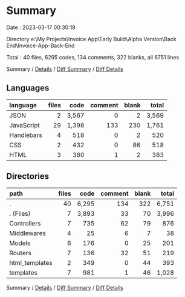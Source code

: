 # Summary

Date : 2023-03-17 00:30:19

Directory e:\\My Projects\\Invoice App\\Early Build\\Alpha Version\\Back End\\Invoice-App-Back-End

Total : 40 files,  6295 codes, 134 comments, 322 blanks, all 6751 lines

Summary / [Details](details.md) / [Diff Summary](diff.md) / [Diff Details](diff-details.md)

## Languages
| language | files | code | comment | blank | total |
| :--- | ---: | ---: | ---: | ---: | ---: |
| JSON | 2 | 3,567 | 0 | 2 | 3,569 |
| JavaScript | 29 | 1,398 | 133 | 230 | 1,761 |
| Handlebars | 4 | 518 | 0 | 2 | 520 |
| CSS | 2 | 432 | 0 | 86 | 518 |
| HTML | 3 | 380 | 1 | 2 | 383 |

## Directories
| path | files | code | comment | blank | total |
| :--- | ---: | ---: | ---: | ---: | ---: |
| . | 40 | 6,295 | 134 | 322 | 6,751 |
| . (Files) | 7 | 3,893 | 33 | 70 | 3,996 |
| Controllers | 7 | 735 | 62 | 79 | 876 |
| Middlewares | 4 | 25 | 6 | 7 | 38 |
| Models | 6 | 176 | 0 | 25 | 201 |
| Routers | 7 | 136 | 32 | 51 | 219 |
| html_templates | 2 | 349 | 0 | 44 | 393 |
| templates | 7 | 981 | 1 | 46 | 1,028 |

Summary / [Details](details.md) / [Diff Summary](diff.md) / [Diff Details](diff-details.md)